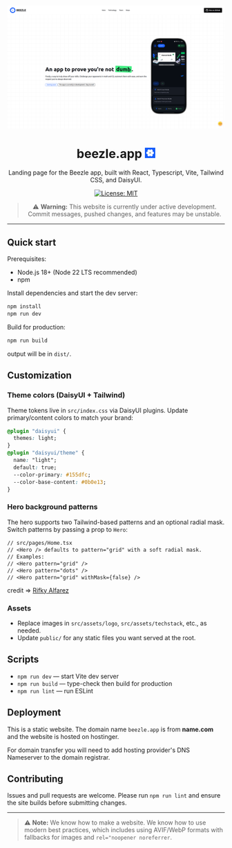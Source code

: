 <div align="center">

<img src="website.png" alt="website"/>

<div>
<h1>beezle.app <span><img src="src/assets/logo/logo.png" alt="Beezle logo" width="24" height="24" /></span></h1>
</div>

Landing page for the Beezle app, built with React, Typescript, Vite, Tailwind CSS, and DaisyUI.

[![License: MIT](https://img.shields.io/badge/License-MIT-yellow.svg)](LICENSE.md)

> ⚠️ **Warning:** This website is currently under active development. Commit messages, pushed changes, and features may be unstable.

</div>

---

</div>

## Quick start

Prerequisites:

- Node.js 18+ (Node 22 LTS recommended)
- npm

Install dependencies and start the dev server:

```bash
npm install
npm run dev
```

Build for production:

```bash
npm run build
```

output will be in `dist/`.

## Customization

### Theme colors (DaisyUI + Tailwind)

Theme tokens live in `src/index.css` via DaisyUI plugins. Update primary/content colors to match your brand:

```css
@plugin "daisyui" {
  themes: light;
}
@plugin "daisyui/theme" {
  name: "light";
  default: true;
  --color-primary: #155dfc;
  --color-base-content: #0b0e13;
}
```

### Hero background patterns

The hero supports two Tailwind-based patterns and an optional radial mask. Switch patterns by passing a prop to `Hero`:

```tsx
// src/pages/Home.tsx
// <Hero /> defaults to pattern="grid" with a soft radial mask.
// Examples:
// <Hero pattern="grid" />
// <Hero pattern="dots" />
// <Hero pattern="grid" withMask={false} />
```

credit => [Rifky Alfarez](https://dev.to/rifkyalfarez/how-to-create-grid-and-dots-background-using-tailwind-css-1jkb)

### Assets

- Replace images in `src/assets/logo`, `src/assets/techstack`, etc., as needed.
- Update `public/` for any static files you want served at the root.

## Scripts

- `npm run dev` — start Vite dev server
- `npm run build` — type-check then build for production
- `npm run lint` — run ESLint

## Deployment

This is a static website. The domain name `beezle.app` is from **name.com** and the website is hosted on hostinger.

For domain transfer you will need to add hosting provider's DNS Nameserver to the domain registrar.

## Contributing

Issues and pull requests are welcome. Please run `npm run lint` and ensure the site builds before submitting changes.

---

> ⚠️ **Note:** We know how to make a website. We know how to use modern best practices, which includes using AVIF/WebP formats with fallbacks for images and `rel="noopener noreferrer`.

